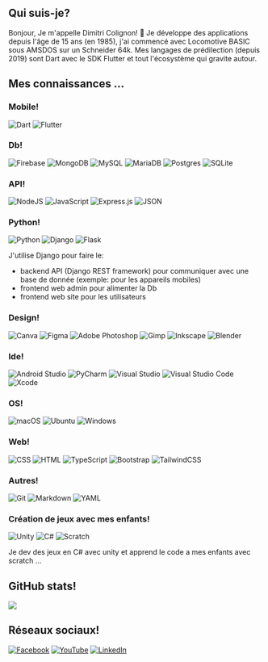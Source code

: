 ## Qui suis-je?

Bonjour, Je m'appelle Dimitri Colignon! 👋 
Je développe des applications depuis l'âge de 15 ans (en 1985), j'ai commencé avec Locomotive BASIC sous AMSDOS sur un Schneider 64k.
Mes langages de prédilection (depuis 2019) sont Dart avec le SDK Flutter et tout l'écosystème qui gravite autour.

## Mes connaissances ...

### Mobile!
![Dart](https://img.shields.io/badge/dart-%230175C2.svg?style=for-the-badge&logo=dart&logoColor=white)
![Flutter](https://img.shields.io/badge/Flutter-%2302569B.svg?style=for-the-badge&logo=Flutter&logoColor=white)

### Db!
![Firebase](https://img.shields.io/badge/firebase-%23039BE5.svg?style=for-the-badge&logo=firebase)
![MongoDB](https://img.shields.io/badge/MongoDB-%234ea94b.svg?style=for-the-badge&logo=mongodb&logoColor=white)
![MySQL](https://img.shields.io/badge/mysql-%2300f.svg?style=for-the-badge&logo=mysql&logoColor=white)
![MariaDB](https://img.shields.io/badge/MariaDB-003545?style=for-the-badge&logo=mariadb&logoColor=white)
![Postgres](https://img.shields.io/badge/Postgres-%23316192.svg?style=for-the-badge&logo=postgresql&logoColor=white)
![SQLite](https://img.shields.io/badge/sqlite-%2307405e.svg?style=for-the-badge&logo=sqlite&logoColor=white)

### API!
![NodeJS](https://img.shields.io/badge/node.js-6DA55F?style=for-the-badge&logo=node.js&logoColor=white)
![JavaScript](https://img.shields.io/badge/javascript-%23323330.svg?style=for-the-badge&logo=javascript&logoColor=%23F7DF1E)
![Express.js](https://img.shields.io/badge/Express.js-%23404d59.svg?style=for-the-badge&logo=express&logoColor=%2361DAFB)
![JSON](https://img.shields.io/badge/JSON-000?style=for-the-badge&logo=json&logoColor=fff)

### Python!
![Python](https://img.shields.io/badge/Python-3776AB?style=for-the-badge&logo=python&logoColor=fff)
![Django](https://img.shields.io/badge/Django-%23092E20.svg?style=for-the-badge&logo=django&logoColor=white)
![Flask](https://img.shields.io/badge/Flask-000?style=for-the-badge&logo=flask&logoColor=fff)

J'utilise Django pour faire le:
- backend API (Django REST framework) pour communiquer avec une base de donnée (exemple: pour les appareils mobiles)
- frontend web admin pour alimenter la Db
- frontend web site pour les utilisateurs

### Design!
![Canva](https://img.shields.io/badge/Canva-%2300C4CC.svg?&style=for-the-badge&logo=Canva&logoColor=white)
![Figma](https://img.shields.io/badge/figma-%23F24E1E.svg?style=for-the-badge&logo=figma&logoColor=white)
![Adobe Photoshop](https://img.shields.io/badge/Adobe%20Photoshop-31A8FF?style=for-the-badge&logo=Adobe%20Photoshop&logoColor=black)
![Gimp](https://img.shields.io/badge/Gimp-5C5543?style=for-the-badge&logo=gimp&logoColor=white)
![Inkscape](https://img.shields.io/badge/Inkscape-000000?style=for-the-badge&logo=Inkscape&logoColor=white)
![Blender](https://img.shields.io/badge/Blender-%23F5792A.svg?style=for-the-badge&logo=blender&logoColor=white)

### Ide!
![Android Studio](https://img.shields.io/badge/Android_Studio-3DDC84?style=for-the-badge&logo=android-studio&logoColor=white)
![PyCharm](https://img.shields.io/badge/PyCharm-000?style=for-the-badge&logo=pycharm&logoColor=fff)
![Visual Studio](https://custom-icon-badges.demolab.com/badge/Visual%20Studio-5C2D91.svg?style=for-the-badge&logo=visual-studio&logoColor=white)
![Visual Studio Code](https://custom-icon-badges.demolab.com/badge/Visual%20Studio%20Code-0078d7.svg?style=for-the-badge&logo=vsc&logoColor=white)
![Xcode](https://img.shields.io/badge/Xcode-007ACC?style=for-the-badge&logo=Xcode&logoColor=white)

### OS!
![macOS](https://img.shields.io/badge/macOS-000000?style=for-the-badge&logo=apple&logoColor=F0F0F0)
![Ubuntu](https://img.shields.io/badge/Ubuntu-E95420?style=for-the-badge&logo=ubuntu&logoColor=white)
![Windows](https://custom-icon-badges.demolab.com/badge/Windows-0078D6?style=for-the-badge&logo=windows11&logoColor=white)

### Web!
![CSS](https://img.shields.io/badge/CSS-1572B6?style=for-the-badge&logo=css3&logoColor=fff)
![HTML](https://img.shields.io/badge/HTML-%23E34F26.svg?style=for-the-badge&logo=html5&logoColor=white)
![TypeScript](https://img.shields.io/badge/TypeScript-3178C6?style=for-the-badge&logo=typescript&logoColor=fff)
![Bootstrap](https://img.shields.io/badge/Bootstrap-7952B3?style=for-the-badge&logo=bootstrap&logoColor=fff)
![TailwindCSS](https://img.shields.io/badge/Tailwind%20CSS-%2338B2AC.svg?style=for-the-badge&logo=tailwind-css&logoColor=white)

### Autres!
![Git](https://img.shields.io/badge/Git-F05032?style=for-the-badge&logo=git&logoColor=fff)
![Markdown](https://img.shields.io/badge/Markdown-%23000000.svg?style=for-the-badge&logo=markdown&logoColor=white)
![YAML](https://img.shields.io/badge/YAML-CB171E?style=for-the-badge&logo=yaml&logoColor=fff)

### Création de jeux avec mes enfants!
![Unity](https://img.shields.io/badge/Unity-%23000000.svg?style=for-the-badge&logo=unity&logoColor=white)
![C#](https://custom-icon-badges.demolab.com/badge/C%23-%23239120.svg?style=for-the-badge&logo=cshrp&logoColor=white)
![Scratch](https://img.shields.io/badge/Scratch-4D97FF?style=for-the-badge&logo=scratch&logoColor=fff)

Je dev des jeux en C# avec unity et apprend le code a mes enfants avec scratch ...

## GitHub stats!

![](https://github-readme-stats.vercel.app/api/top-langs/?username=dimitri-colignon&theme=dark&hide_border=true&include_all_commits=false&count_private=false&layout=compact)

## Réseaux sociaux!

[![Facebook](https://img.shields.io/badge/Facebook-%231877F2.svg?style=for-the-badge&logo=Facebook&logoColor=white)](https://www.facebook.com/DColignon)
[![YouTube](https://img.shields.io/badge/YouTube-%23FF0000.svg?style=for-the-badge&logo=YouTube&logoColor=white)](https://www.youtube.com/@DColignon)
[![LinkedIn](https://img.shields.io/badge/LinkedIn-%230077B5.svg?style=for-the-badge&logo=linkedin&logoColor=white)](https://www.linkedin.com/in/dimitri-colignon-a9b9ab105/)
